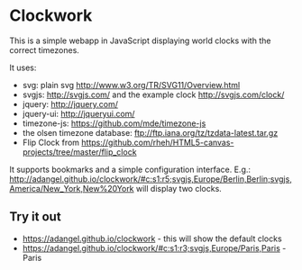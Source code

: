 # Clockwork

This is a simple webapp in JavaScript displaying world clocks with the correct timezones.

It uses:

* svg: plain svg <http://www.w3.org/TR/SVG11/Overview.html>
* svgjs: <http://svgjs.com/> and the example clock <http://svgjs.com/clock/>
* jquery: <http://jquery.com/>
* jquery-ui: <http://jqueryui.com/>
* timezone-js: <https://github.com/mde/timezone-js>
* the olsen timezone database: <ftp://ftp.iana.org/tz/tzdata-latest.tar.gz>
* Flip Clock from <https://github.com/rheh/HTML5-canvas-projects/tree/master/flip_clock>

It supports bookmarks and a simple configuration interface. E.g.:
<http://adangel.github.io/clockwork/#c:s1:r5;svgjs,Europe/Berlin,Berlin;svgjs,America/New_York,New%20York>
will display two clocks.

## Try it out

* <https://adangel.github.io/clockwork> - this will show the default clocks
* <https://adangel.github.io/clockwork/#c:s1:r3;svgjs,Europe/Paris,Paris> - Paris


